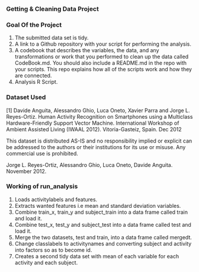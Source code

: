 ### **Getting & Cleaning Data Project**

### Goal Of the Project

1. The submitted data set is tidy.
2. A link to a Github repository with your script for performing the analysis.
3. A codebook that describes the variables, the data, and any transformations or work that you performed to 
   clean up the data called CodeBook.md. You should also include a README.md in the repo with your scripts. 
   This repo explains how all of the scripts work and how they are connected.
4. Analysis R Script.

### Dataset Used

[1] Davide Anguita, Alessandro Ghio, Luca Oneto, Xavier Parra and Jorge L. Reyes-Ortiz. Human Activity Recognition on Smartphones using a Multiclass Hardware-Friendly Support Vector Machine. International Workshop of Ambient Assisted Living (IWAAL 2012). Vitoria-Gasteiz, Spain. Dec 2012

This dataset is distributed AS-IS and no responsibility implied or explicit can be addressed to the authors or their institutions for its use or misuse. Any commercial use is prohibited.

Jorge L. Reyes-Ortiz, Alessandro Ghio, Luca Oneto, Davide Anguita. November 2012.

### Working of run_analysis

1. Loads activitylabels and features.
2. Extracts wanted features i.e mean and standard deviation variables.
3. Combine train_x, train_y and subject_train into a data frame called train and load it.
4. Combine test_x, test_y and subject_test into a data frame called test and load it.
5. Merge the two datasets, test and train, into a data frame called mergedt.
6. Change classlabels to activitynames and converting subject and activity into factors so as to become id.
7. Creates a second tidy data set with mean of each variable for each activity and each subject.

